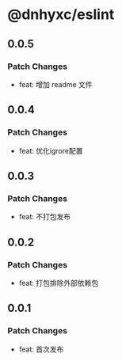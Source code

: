 # @dnhyxc/eslint

## 0.0.5

### Patch Changes

- feat: 增加 readme 文件

## 0.0.4

### Patch Changes

- feat: 优化igrore配置

## 0.0.3

### Patch Changes

- feat: 不打包发布

## 0.0.2

### Patch Changes

- feat: 打包排除外部依赖包

## 0.0.1

### Patch Changes

- feat: 首次发布
